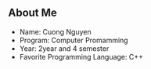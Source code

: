 ## About Me
- Name: Cuong Nguyen
- Program: Computer Promamming
- Year: 2year and 4 semester
- Favorite Programming Language: C++
